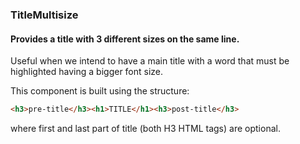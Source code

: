 
### TitleMultisize

#### Provides a title with 3 different sizes on the same line.
Useful when we intend to have a main title with a word that must be highlighted having a bigger font size.

This component is built using the structure:

````html
<h3>pre-title</h3><h1>TITLE</h1><h3>post-title</h3>
````
where first and last part of title (both H3 HTML tags) are optional.
